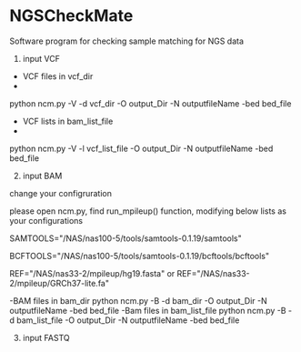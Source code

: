 # NGSCheckMate
Software program for checking sample matching for NGS data


1) input VCF
- VCF files in vcf_dir
- 
python ncm.py -V -d vcf_dir -O output_Dir -N outputfileName -bed bed_file

- VCF lists in bam_list_file
- 
python ncm.py -V -l vcf_list_file -O output_Dir -N outputfileName -bed bed_file



2) input BAM

change your configruration

please open ncm.py, find run_mpileup() function, modifying below lists as your configurations

SAMTOOLS="/NAS/nas100-5/tools/samtools-0.1.19/samtools"

BCFTOOLS="/NAS/nas100-5/tools/samtools-0.1.19/bcftools/bcftools"

REF="/NAS/nas33-2/mpileup/hg19.fasta" or REF="/NAS/nas33-2/mpileup/GRCh37-lite.fa"

-BAM files in bam_dir
 python ncm.py -B -d bam_dir -O output_Dir -N outputfileName -bed bed_file
-Bam files in bam_list_file
 python ncm.py -B -d bam_list_file -O output_Dir -N outputfileName -bed bed_file
 
3) input FASTQ

